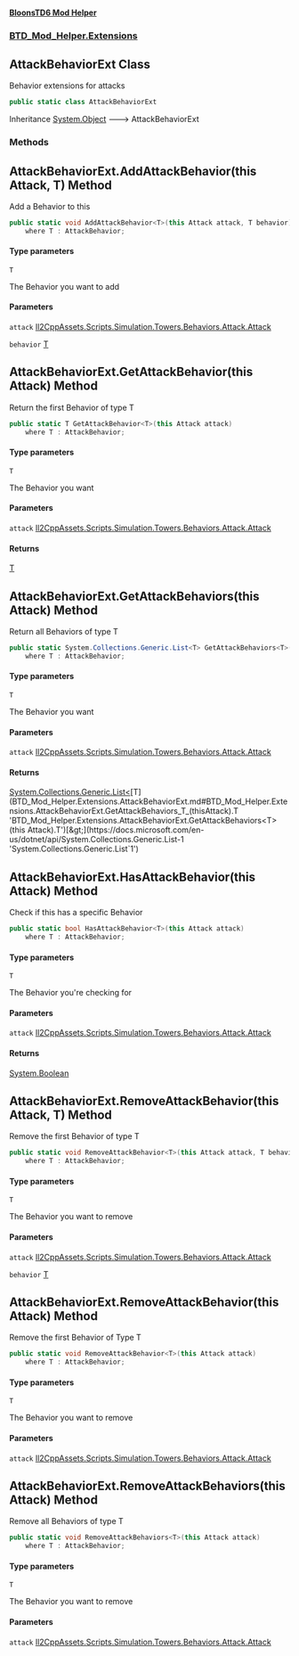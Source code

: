 #### [BloonsTD6 Mod Helper](README.md 'README')
### [BTD_Mod_Helper.Extensions](README.md#BTD_Mod_Helper.Extensions 'BTD_Mod_Helper.Extensions')

## AttackBehaviorExt Class

Behavior extensions for attacks

```csharp
public static class AttackBehaviorExt
```

Inheritance [System.Object](https://docs.microsoft.com/en-us/dotnet/api/System.Object 'System.Object') &#129106; AttackBehaviorExt
### Methods

<a name='BTD_Mod_Helper.Extensions.AttackBehaviorExt.AddAttackBehavior_T_(thisAttack,T)'></a>

## AttackBehaviorExt.AddAttackBehavior<T>(this Attack, T) Method

Add a Behavior to this

```csharp
public static void AddAttackBehavior<T>(this Attack attack, T behavior)
    where T : AttackBehavior;
```
#### Type parameters

<a name='BTD_Mod_Helper.Extensions.AttackBehaviorExt.AddAttackBehavior_T_(thisAttack,T).T'></a>

`T`

The Behavior you want to add
#### Parameters

<a name='BTD_Mod_Helper.Extensions.AttackBehaviorExt.AddAttackBehavior_T_(thisAttack,T).attack'></a>

`attack` [Il2CppAssets.Scripts.Simulation.Towers.Behaviors.Attack.Attack](https://docs.microsoft.com/en-us/dotnet/api/Il2CppAssets.Scripts.Simulation.Towers.Behaviors.Attack.Attack 'Il2CppAssets.Scripts.Simulation.Towers.Behaviors.Attack.Attack')

<a name='BTD_Mod_Helper.Extensions.AttackBehaviorExt.AddAttackBehavior_T_(thisAttack,T).behavior'></a>

`behavior` [T](BTD_Mod_Helper.Extensions.AttackBehaviorExt.md#BTD_Mod_Helper.Extensions.AttackBehaviorExt.AddAttackBehavior_T_(thisAttack,T).T 'BTD_Mod_Helper.Extensions.AttackBehaviorExt.AddAttackBehavior<T>(this Attack, T).T')

<a name='BTD_Mod_Helper.Extensions.AttackBehaviorExt.GetAttackBehavior_T_(thisAttack)'></a>

## AttackBehaviorExt.GetAttackBehavior<T>(this Attack) Method

Return the first Behavior of type T

```csharp
public static T GetAttackBehavior<T>(this Attack attack)
    where T : AttackBehavior;
```
#### Type parameters

<a name='BTD_Mod_Helper.Extensions.AttackBehaviorExt.GetAttackBehavior_T_(thisAttack).T'></a>

`T`

The Behavior you want
#### Parameters

<a name='BTD_Mod_Helper.Extensions.AttackBehaviorExt.GetAttackBehavior_T_(thisAttack).attack'></a>

`attack` [Il2CppAssets.Scripts.Simulation.Towers.Behaviors.Attack.Attack](https://docs.microsoft.com/en-us/dotnet/api/Il2CppAssets.Scripts.Simulation.Towers.Behaviors.Attack.Attack 'Il2CppAssets.Scripts.Simulation.Towers.Behaviors.Attack.Attack')

#### Returns
[T](BTD_Mod_Helper.Extensions.AttackBehaviorExt.md#BTD_Mod_Helper.Extensions.AttackBehaviorExt.GetAttackBehavior_T_(thisAttack).T 'BTD_Mod_Helper.Extensions.AttackBehaviorExt.GetAttackBehavior<T>(this Attack).T')

<a name='BTD_Mod_Helper.Extensions.AttackBehaviorExt.GetAttackBehaviors_T_(thisAttack)'></a>

## AttackBehaviorExt.GetAttackBehaviors<T>(this Attack) Method

Return all Behaviors of type T

```csharp
public static System.Collections.Generic.List<T> GetAttackBehaviors<T>(this Attack attack)
    where T : AttackBehavior;
```
#### Type parameters

<a name='BTD_Mod_Helper.Extensions.AttackBehaviorExt.GetAttackBehaviors_T_(thisAttack).T'></a>

`T`

The Behavior you want
#### Parameters

<a name='BTD_Mod_Helper.Extensions.AttackBehaviorExt.GetAttackBehaviors_T_(thisAttack).attack'></a>

`attack` [Il2CppAssets.Scripts.Simulation.Towers.Behaviors.Attack.Attack](https://docs.microsoft.com/en-us/dotnet/api/Il2CppAssets.Scripts.Simulation.Towers.Behaviors.Attack.Attack 'Il2CppAssets.Scripts.Simulation.Towers.Behaviors.Attack.Attack')

#### Returns
[System.Collections.Generic.List&lt;](https://docs.microsoft.com/en-us/dotnet/api/System.Collections.Generic.List-1 'System.Collections.Generic.List`1')[T](BTD_Mod_Helper.Extensions.AttackBehaviorExt.md#BTD_Mod_Helper.Extensions.AttackBehaviorExt.GetAttackBehaviors_T_(thisAttack).T 'BTD_Mod_Helper.Extensions.AttackBehaviorExt.GetAttackBehaviors<T>(this Attack).T')[&gt;](https://docs.microsoft.com/en-us/dotnet/api/System.Collections.Generic.List-1 'System.Collections.Generic.List`1')

<a name='BTD_Mod_Helper.Extensions.AttackBehaviorExt.HasAttackBehavior_T_(thisAttack)'></a>

## AttackBehaviorExt.HasAttackBehavior<T>(this Attack) Method

Check if this has a specific Behavior

```csharp
public static bool HasAttackBehavior<T>(this Attack attack)
    where T : AttackBehavior;
```
#### Type parameters

<a name='BTD_Mod_Helper.Extensions.AttackBehaviorExt.HasAttackBehavior_T_(thisAttack).T'></a>

`T`

The Behavior you're checking for
#### Parameters

<a name='BTD_Mod_Helper.Extensions.AttackBehaviorExt.HasAttackBehavior_T_(thisAttack).attack'></a>

`attack` [Il2CppAssets.Scripts.Simulation.Towers.Behaviors.Attack.Attack](https://docs.microsoft.com/en-us/dotnet/api/Il2CppAssets.Scripts.Simulation.Towers.Behaviors.Attack.Attack 'Il2CppAssets.Scripts.Simulation.Towers.Behaviors.Attack.Attack')

#### Returns
[System.Boolean](https://docs.microsoft.com/en-us/dotnet/api/System.Boolean 'System.Boolean')

<a name='BTD_Mod_Helper.Extensions.AttackBehaviorExt.RemoveAttackBehavior_T_(thisAttack,T)'></a>

## AttackBehaviorExt.RemoveAttackBehavior<T>(this Attack, T) Method

Remove the first Behavior of type T

```csharp
public static void RemoveAttackBehavior<T>(this Attack attack, T behavior)
    where T : AttackBehavior;
```
#### Type parameters

<a name='BTD_Mod_Helper.Extensions.AttackBehaviorExt.RemoveAttackBehavior_T_(thisAttack,T).T'></a>

`T`

The Behavior you want to remove
#### Parameters

<a name='BTD_Mod_Helper.Extensions.AttackBehaviorExt.RemoveAttackBehavior_T_(thisAttack,T).attack'></a>

`attack` [Il2CppAssets.Scripts.Simulation.Towers.Behaviors.Attack.Attack](https://docs.microsoft.com/en-us/dotnet/api/Il2CppAssets.Scripts.Simulation.Towers.Behaviors.Attack.Attack 'Il2CppAssets.Scripts.Simulation.Towers.Behaviors.Attack.Attack')

<a name='BTD_Mod_Helper.Extensions.AttackBehaviorExt.RemoveAttackBehavior_T_(thisAttack,T).behavior'></a>

`behavior` [T](BTD_Mod_Helper.Extensions.AttackBehaviorExt.md#BTD_Mod_Helper.Extensions.AttackBehaviorExt.RemoveAttackBehavior_T_(thisAttack,T).T 'BTD_Mod_Helper.Extensions.AttackBehaviorExt.RemoveAttackBehavior<T>(this Attack, T).T')

<a name='BTD_Mod_Helper.Extensions.AttackBehaviorExt.RemoveAttackBehavior_T_(thisAttack)'></a>

## AttackBehaviorExt.RemoveAttackBehavior<T>(this Attack) Method

Remove the first Behavior of Type T

```csharp
public static void RemoveAttackBehavior<T>(this Attack attack)
    where T : AttackBehavior;
```
#### Type parameters

<a name='BTD_Mod_Helper.Extensions.AttackBehaviorExt.RemoveAttackBehavior_T_(thisAttack).T'></a>

`T`

The Behavior you want to remove
#### Parameters

<a name='BTD_Mod_Helper.Extensions.AttackBehaviorExt.RemoveAttackBehavior_T_(thisAttack).attack'></a>

`attack` [Il2CppAssets.Scripts.Simulation.Towers.Behaviors.Attack.Attack](https://docs.microsoft.com/en-us/dotnet/api/Il2CppAssets.Scripts.Simulation.Towers.Behaviors.Attack.Attack 'Il2CppAssets.Scripts.Simulation.Towers.Behaviors.Attack.Attack')

<a name='BTD_Mod_Helper.Extensions.AttackBehaviorExt.RemoveAttackBehaviors_T_(thisAttack)'></a>

## AttackBehaviorExt.RemoveAttackBehaviors<T>(this Attack) Method

Remove all Behaviors of type T

```csharp
public static void RemoveAttackBehaviors<T>(this Attack attack)
    where T : AttackBehavior;
```
#### Type parameters

<a name='BTD_Mod_Helper.Extensions.AttackBehaviorExt.RemoveAttackBehaviors_T_(thisAttack).T'></a>

`T`

The Behavior you want to remove
#### Parameters

<a name='BTD_Mod_Helper.Extensions.AttackBehaviorExt.RemoveAttackBehaviors_T_(thisAttack).attack'></a>

`attack` [Il2CppAssets.Scripts.Simulation.Towers.Behaviors.Attack.Attack](https://docs.microsoft.com/en-us/dotnet/api/Il2CppAssets.Scripts.Simulation.Towers.Behaviors.Attack.Attack 'Il2CppAssets.Scripts.Simulation.Towers.Behaviors.Attack.Attack')